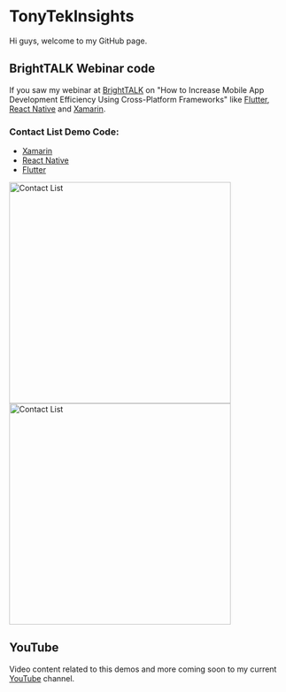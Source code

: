 # TonyTekInsights

Hi guys, welcome to my GitHub page. 

## BrightTALK Webinar code
If you saw my webinar at [BrightTALK](https://www.brighttalk.com/webcast/5742/314383) on "How to Increase Mobile App Development Efficiency Using Cross-Platform Frameworks" like [Flutter](https://flutter.io/), [React Native](https://facebook.github.io/react-native/) and [Xamarin](https://www.xamarin.com/).

### Contact List Demo Code:
- [Xamarin](https://tonytekinsights.github.io/ContactDemoXam/)
- [React Native](https://tonytekinsights.github.io/ContactDemoRN/)
- [Flutter](https://tonytekinsights.github.io/ContactDemoFt/)

<img src="https://github.com/tonytekinsights/ContactDemoXam/blob/master/ContactList.png" alt="Contact List" height="400dp">
<img src="https://github.com/tonytekinsights/ContactDemoXam/blob/master/ContactDetails.png" alt="Contact List" height="400dp">

## YouTube
Video content related to this demos and more coming soon to my current [YouTube](https://www.youtube.com/tonytekinsights) channel.

